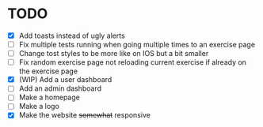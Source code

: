 # TODO

- [x] Add toasts instead of ugly alerts
- [ ] Fix multiple tests running when going multiple times to an exercise page
- [ ] Change tost styles to be more like on IOS but a bit smaller
- [ ] Fix random exercise page not reloading current exercise if already on the exercise page
- [x] (WIP) Add a user dashboard
- [ ] Add an admin dashboard
- [ ] Make a homepage
- [ ] Make a logo
- [x] Make the website ~~somewhat~~ responsive
